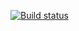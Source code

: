 [![Build status](https://ci.appveyor.com/api/projects/status/84ja7hg3mfny65b9?svg=true)](https://ci.appveyor.com/project/MisterMAX789/postmanecho)
